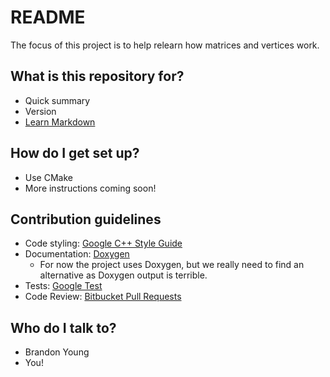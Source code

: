 # README #

The focus of this project is to help relearn how matrices and vertices work.

## What is this repository for?

* Quick summary
* Version
* [Learn Markdown](https://bitbucket.org/tutorials/markdowndemo)

## How do I get set up?

* Use CMake
* More instructions coming soon!

## Contribution guidelines

* Code styling: [Google C++ Style Guide](https://google.github.io/styleguide/cppguide.html)
* Documentation: [Doxygen](http://www.stack.nl/~dimitri/doxygen/)
    * For now the project uses Doxygen, but we really need to find an alternative as Doxygen output is terrible.
* Tests: [Google Test](https://github.com/google/googletest)
* Code Review: [Bitbucket Pull Requests](https://bitbucket.org/brandonyoung4d/blackboxmath/pull-requests/new)

## Who do I talk to?

* Brandon Young
* You!